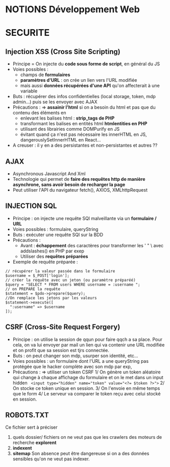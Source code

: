 # NOTIONS Développement Web

# SECURITE 

## Injection XSS (Cross Site Scripting)

- Principe =  On injecte du **code sous forme de script**, en général du JS
- Voies possibles : 
    - champs de **formulaires** 
    - **paramètres d'URL** : on crée un lien vers l'URL modifiée
    - mais aussi **données récupérées d'une API** qu'on affecterait à une variable
- Buts : récupérer des infos confidentielles (local storage, token, mdp admin...) puis se les envoyer avec AJAX
- Précautions : => **assainir l'html** si on a besoin du html et pas que du contenu des éléments en
    - enlevant les balises html : **strip_tags de PHP**
    - transformant les balises en entités html **htmlentities en PHP**
    - utilisant des librairies comme DOMPurify en JS
    - évitant quand ça n'est pas nécessaire les innerHTML en JS, dangerouslySetInnerHTML en React...
- A creuser : il y en a des persistantes et non-persistantes et autres ??

## AJAX

- Asynchronous Javascript And Xml 
- Technologie qui permet de **faire des requêtes http de manière asynchrone, sans avoir besoin de recharger la page**
- Peut utiliser l'API du navigateur fetch(), AXIOS, XMLhttpRequest

## INJECTION SQL

- Principe : on injecte une requête SQl malveillante via un **formulaire / URL**
- Voies possibles : formulaire, queryString
- Buts : exécuter une requête SQl sur la BDD
- Précautions : 
    - Avant : **échappement** des caractères pour transformer les '  " \ avec addslashes() en PHP par exep
    - Utiliser des **requêtes préparées**
- Exemple de requête préparée : 
```
// récupérer la valeur passée dans le formulaire
$username = $_POST['login'];
// créer la requête avec un jeton (ou paramètre préparéé)
$query = "SELECT * FROM users WHERE username = :username ";
// on PREPARE la requête 
$statement = $pdo->prepare($query);
//On remplace les jetons par les valeurs
$statement->execute([
  ":username" => $username
]);
```

## CSRF (Cross-Site Request Forgery)

- Principe : on utilise la session de qqun pour faire qqch a sa place. Pour cela, on va lui envoyer par mail un lien qui va contenir une URL modifiée et on profit que sa session est tjrs connectée.
- Buts : on peut changer son mdp, usurper son identité, etc...
- Voies possibles : un formulaire dont l'URL a une queryString pas protégée que le hacker complète avec son mdp par exp, 
- Précautions : => utiliser un token CSRF 
    1/ On génère un token aléatoire qui change à chaque affichage du formulaire et on le met dans un input hidden 
    ` <input type="hidden" name="token" value="<?= $token ?>">`
    2/ On stocke ce token unique en session.
    3/ On l'envoie en même temps que le form
    4/ Le serveur va comparer le token reçu avec celui stocké en session.


## ROBOTS.TXT

Ce fichier sert à préciser 
1. quels dossier/ fichiers on ne veut pas que les crawlers des moteurs de recherche **explorent**
2. **indexent**
3. **sitemap** 
Son absence peut être dangereuse si on a des données sensibles qu'on ne veut pas indexer.